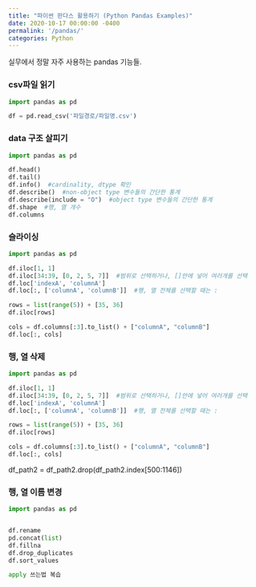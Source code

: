 ```yaml
---
title: "파이썬 판다스 활용하기 (Python Pandas Examples)"
date: 2020-10-17 00:00:00 -0400
permalink: '/pandas/'
categories: Python
---
```


실무에서 정말 자주 사용하는 pandas 기능들. 

### csv파일 읽기

```python
import pandas as pd

df = pd.read_csv('파일경로/파일명.csv')
```

### data 구조 살피기

```python
import pandas as pd

df.head()
df.tail()
df.info()  #cardinality, dtype 확인
df.describe()  #non-object type 변수들의 간단한 통계
df.describe(include = "O")  #object type 변수들의 간단한 통계
df.shape  #행, 열 개수
df.columns
```

### 슬라이싱

```python
import pandas as pd

df.iloc[1, 1]
df.iloc[34:39, [0, 2, 5, 7]]  #범위로 선택하거나, []안에 넣어 여러개를 선택
df.loc['indexA', 'columnA']
df.loc[:, ['columnA', 'columnB']]  #행, 열 전체를 선택할 때는 :

rows = list(range(5)) + [35, 36]
df.iloc[rows]

cols = df.columns[:3].to_list() + ["columnA", "columnB"]
df.loc[:, cols]
```

### 행, 열 삭제

```python
import pandas as pd

df.iloc[1, 1]
df.iloc[34:39, [0, 2, 5, 7]]  #범위로 선택하거나, []안에 넣어 여러개를 선택
df.loc['indexA', 'columnA']
df.loc[:, ['columnA', 'columnB']]  #행, 열 전체를 선택할 때는 :

rows = list(range(5)) + [35, 36]
df.iloc[rows]

cols = df.columns[:3].to_list() + ["columnA", "columnB"]
df.loc[:, cols]
```



df_path2 = df_path2.drop(df_path2.index[500:1146])

### 행, 열 이름 변경

```python
import pandas as pd


df.rename
pd.concat(list)
df.fillna
df.drop_duplicates
df.sort_values

apply 쓰는법 복습
```
